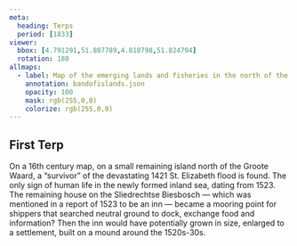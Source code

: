 ```yaml
---
meta:
  heading: Terps
  period: [1833]
viewer:
  bbox: [4.791291,51.807789,4.818798,51.824794]
  rotation: 180
allmaps:
  - label: Map of the emerging lands and fisheries in the north of the Zuidhollandschen Waard, 16th century. 1.68 x 0.42 m. Manufacturer unknown. Wikimedia Commons. 
    annotation: bandofislands.json
    opacity: 100
    mask: rgb(255,0,0)
    colorize: rgb(255,0,0)
---
```


## First Terp

On a 16th century map, on a small remaining island north of the Groote Waard, a “survivor” of the devastating 1421 St. Elizabeth flood is found. The only sign of human life in the newly formed inland sea, dating from 1523. The remaining house on the Sliedrechtse Biesbosch — which was mentioned in a report of 1523 to be an inn — became a mooring point for shippers that searched neutral ground to dock, exchange food and information? Then the inn would have potentially grown in size, enlarged to a settlement, built on a mound around the 1520s-30s. 
